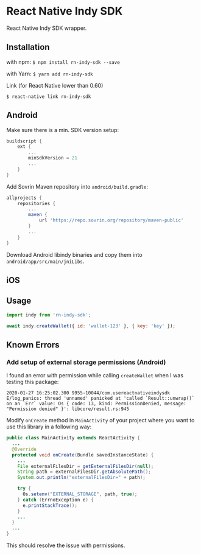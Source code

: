 # React Native Indy SDK

React Native Indy SDK wrapper.

## Installation

with npm:
`$ npm install rn-indy-sdk --save`

with Yarn:
`$ yarn add rn-indy-sdk` 

Link (for React Native lower than 0.60)

`$ react-native link rn-indy-sdk`

## Android

Make sure there is a min. SDK version setup:

```groovy
buildscript {
    ext {
        ...
        minSdkVersion = 21
        ...
    }
}
```

Add Sovrin Maven repository into `android/build.gradle`:

```groovy
allprojects {
    repositories {
        ...
        maven {
            url 'https://repo.sovrin.org/repository/maven-public'
        }
        ...
    }
}
```

Download Android libindy binaries and copy them into `android/app/src/main/jniLibs`.

## iOS


## Usage
```javascript
import indy from 'rn-indy-sdk';

await indy.createWallet({ id: 'wallet-123' }, { key: 'key' });

```

## Known Errors

### Add setup of external storage permissions (Android)

I found an error with permission while calling `createWallet` when I was testing this package:
```
2020-01-27 16:25:02.300 9955-10044/com.usereactnativeindysdk E/log_panics: thread 'unnamed' panicked at 'called `Result::unwrap()` on an `Err` value: Os { code: 13, kind: PermissionDenied, message: "Permission denied" }': libcore/result.rs:945
```

Modify `onCreate` method in `MainActivity` of your project where you want to use this library in a following way:

```java
public class MainActivity extends ReactActivity {
  ...
  @Override
  protected void onCreate(Bundle savedInstanceState) {
    ...
    File externalFilesDir = getExternalFilesDir(null);
    String path = externalFilesDir.getAbsolutePath();
    System.out.println("externalFilesDir=" + path);

    try {
      Os.setenv("EXTERNAL_STORAGE", path, true);
    } catch (ErrnoException e) {
      e.printStackTrace();
    }
    ...
  }
  ...
}
```

This should resolve the issue with permissions.
